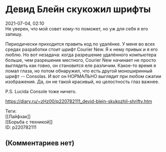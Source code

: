 Девид Блейн скукожил шрифты
===========================

  
2021-07-04, 02:10  
 Не уверен, что мой совет кому-то поможет, но уж для себя я его запишу.   
   
 Периодически приходится править код по удалёнке. У меня во всех средах разработки стоит шрифт Courier New. Я к нему привык и я его люблю. Но вот незадача: когда разрешение удалённого компьютера больше, чем разрешение местного, Courier New начинает не просто выглядеть как говно, он становится еле различим. Какое-то время я ломал глаза, но потом обнаружил, что есть другой моноширинный шрифт -- Consolas. И вот он НОРМАЛЬНО выглядит при любом сжатии изображения. Да, он не такой красивый, но целостность глаз важнее.   
   
 P.S. Lucida Console тоже ничего.   
  
<https://diary.ru/~zHz00/p220782111_devid-blejn-skukozhil-shrifty.htm>  
  
Теги:  
[[Лайфхак]]  
[[Борьба с техникой]]  
ID: p220782111  


(Комментариев нет)
------------------